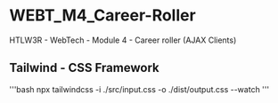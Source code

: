 # WEBT_M4_Career-Roller
HTLW3R - WebTech - Module 4 - Career roller (AJAX Clients)


## Tailwind - CSS Framework
'''bash
npx tailwindcss -i ./src/input.css -o ./dist/output.css --watch
'''